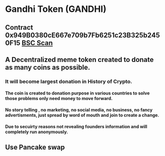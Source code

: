 # Gandhi Token (GANDHI)

## Contract 0x949B0380cE667e709b7Fb6251c23B325b2450F15 [BSC Scan](https://bscscan.com/address/0x949b0380ce667e709b7fb6251c23b325b2450f15)

## A Decentralized meme token created to donate as many coins as possible.

### It will become largest donation in History of Crypto.

#### The coin is created to donation purpose in various countries to solve those problems only need money to move forward.

#### No story telling , no marketing, no social media, no business, no fancy advertisments, just spread by word of mouth and join to create a change.

#### Due to secuirty reasons not revealing founders information and will completely run anonymously.

## Use Pancake swap

<style>
  h1 a {
  display:none;
  }
<style?
